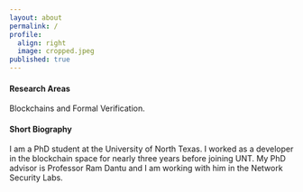 ```yaml
---
layout: about
permalink: /
profile:
  align: right
  image: cropped.jpeg
published: true
---
```


#### Research Areas
Blockchains and Formal Verification.

#### Short Biography
I am a PhD student at the University of North Texas. I worked as a developer in the blockchain space for nearly three years before joining UNT. My PhD advisor is Professor Ram Dantu and I am working with him in the Network Security Labs.